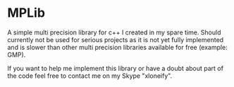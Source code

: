 # MPLib
<p>A simple multi precision library for c++ I created in my spare time. Should currently not be used for serious projects as it is not yet fully
implemented and is slower than other multi precision libraries available for free (example: GMP).</p>
<p>If you want to help me implement this library or have a doubt about part of the  code feel free to contact me on my Skype "xloneify".</p>
